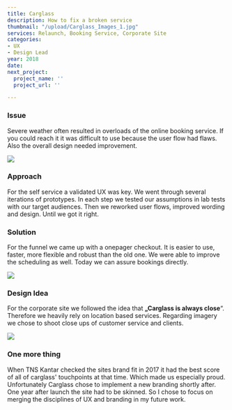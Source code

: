 ```yaml
---
title: Carglass
description: How to fix a broken service
thumbnail: "/upload/Carglass_Images_1.jpg"
services: Relaunch, Booking Service, Corporate Site
categories:
- UX
- Design Lead
year: 2018
date: 
next_project:
  project_name: ''
  project_url: ''

---
```

### Issue

Severe weather often resulted in overloads of the online booking service. If you could reach it it was difficult to use because the user flow had flaws. Also the overall design needed improvement.

![](/upload/Carglass_Images_2.jpg)

### Approach

<p class="einleser">For the self service a validated UX was key. We went through several iterations of prototypes. In each step we tested our assumptions in lab tests with our target audiences. Then we reworked user flows, improved wording and design. Until we got it right.</p>

### Solution

For the funnel we came up with a onepager checkout. It is easier to use, faster, more flexible and robust than the old one. We were able to improve the scheduling as well. Today we can assure bookings directly.

![](/upload/Carglass_Images_9-1.jpg)

### Design Idea

For the corporate site we followed the idea that **„Carglass is always close**“. Therefore we heavily rely on location based services. Regarding imagery we chose to shoot close ups of customer service and clients.

![](/upload/Carglass_Images_1.jpg)

### One more thing

When TNS Kantar checked the sites brand fit in 2017 it had the best score of all of carglass' touchpoints at that time. Which made us especially proud. Unfortunately Carglass chose to implement a new branding shortly after. One year after launch the site had to be skinned. So I chose to focus on merging the disciplines of UX and branding in my future work.